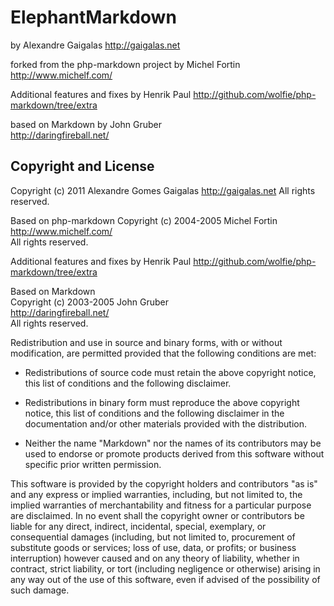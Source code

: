 ElephantMarkdown
================

by Alexandre Gaigalas
<http://gaigalas.net>

forked from the php-markdown project by Michel Fortin
<http://www.michelf.com/>

Additional features and fixes by Henrik Paul
<http://github.com/wolfie/php-markdown/tree/extra>

based on Markdown by John Gruber  
<http://daringfireball.net/>


Copyright and License
---------------------

Copyright (c) 2011 Alexandre Gomes Gaigalas
<http://gaigalas.net>
All rights reserved.

Based on php-markdown
Copyright (c) 2004-2005 Michel Fortin  
<http://www.michelf.com/>  
All rights reserved.

Additional features and fixes by Henrik Paul
<http://github.com/wolfie/php-markdown/tree/extra>

Based on Markdown  
Copyright (c) 2003-2005 John Gruber   
<http://daringfireball.net/>   
All rights reserved.

Redistribution and use in source and binary forms, with or without
modification, are permitted provided that the following conditions are
met:

*   Redistributions of source code must retain the above copyright 
    notice, this list of conditions and the following disclaimer.

*   Redistributions in binary form must reproduce the above copyright
    notice, this list of conditions and the following disclaimer in the
    documentation and/or other materials provided with the 
    distribution.

*   Neither the name "Markdown" nor the names of its contributors may
    be used to endorse or promote products derived from this software
    without specific prior written permission.

This software is provided by the copyright holders and contributors "as
is" and any express or implied warranties, including, but not limited
to, the implied warranties of merchantability and fitness for a
particular purpose are disclaimed. In no event shall the copyright owner
or contributors be liable for any direct, indirect, incidental, special,
exemplary, or consequential damages (including, but not limited to,
procurement of substitute goods or services; loss of use, data, or
profits; or business interruption) however caused and on any theory of
liability, whether in contract, strict liability, or tort (including
negligence or otherwise) arising in any way out of the use of this
software, even if advised of the possibility of such damage.
